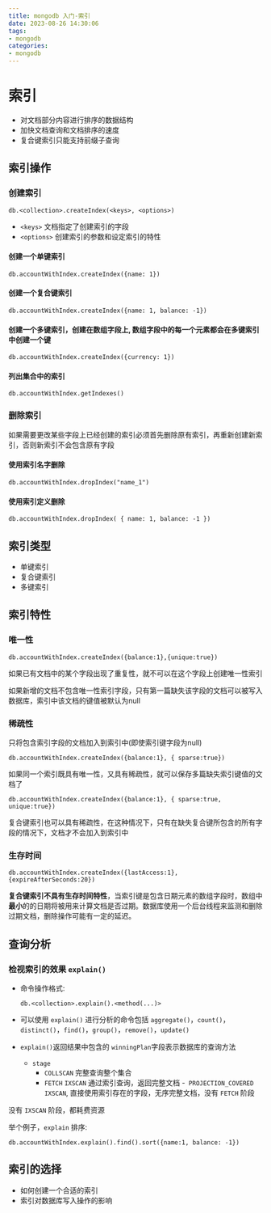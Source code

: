 ```yaml
---
title: mongodb 入门-索引
date: 2023-08-26 14:30:06
tags:
- mongodb
categories:
- mongodb
---
```



# 索引

- 对文档部分内容进行排序的数据结构
- 加快文档查询和文档排序的速度
- 复合键索引只能支持前缀子查询 
 
## 索引操作

### 创建索引

```
db.<collection>.createIndex(<keys>, <options>)
```
- `<keys>` 文档指定了创建索引的字段
- `<options>` 创建索引的参数和设定索引的特性
     
#### 创建一个单键索引

```shell
db.accountWithIndex.createIndex({name: 1})
```
#### 创建一个复合键索引

```shell
db.accountWithIndex.createIndex({name: 1, balance: -1})
```
#### 创建一个多键索引，创建在数组字段上, 数组字段中的每一个元素都会在多键索引中创建一个键

```shell
db.accountWithIndex.createIndex({currency: 1})
```
#### 列出集合中的索引

```shell
db.accountWithIndex.getIndexes()

```
<!--more-->
### 删除索引

如果需要更改某些字段上已经创建的索引必须首先删除原有索引，再重新创建新索引，否则新索引不会包含原有字段

#### 使用索引名字删除
```shell
db.accountWithIndex.dropIndex("name_1")
```
#### 使用索引定义删除
```shell
db.accountWithIndex.dropIndex( { name: 1, balance: -1 })
```


## 索引类型

- 单键索引
- 复合键索引
- 多键索引

## 索引特性

### 唯一性

```shell
db.accountWithIndex.createIndex({balance:1},{unique:true})
```

如果已有文档中的某个字段出现了重复性，就不可以在这个字段上创建唯一性索引

如果新增的文档不包含唯一性索引字段，只有第一篇缺失该字段的文档可以被写入数据库，索引中该文档的键值被默认为null
### 稀疏性

只将包含索引字段的文档加入到索引中(即使索引键字段为null)

```shell
db.accountWithIndex.createIndex({balance:1}, { sparse:true})
```
如果同一个索引既具有唯一性，又具有稀疏性，就可以保存多篇缺失索引键值的文档了 

```shell
db.accountWithIndex.createIndex({balance:1}, { sparse:true, unique:true})

```
复合键索引也可以具有稀疏性，在这种情况下，只有在缺失复合键所包含的所有字段的情况下，文档才不会加入到索引中

### 生存时间

```shell
db.accountWithIndex.createIndex({lastAccess:1},{expireAfterSeconds:20})
```

**复合键索引不具有生存时间特性**，当索引键是包含日期元素的数组字段时，数组中**最小**的的日期将被用来计算文档是否过期。数据库使用一个后台线程来监测和删除过期文档，删除操作可能有一定的延迟。

## 查询分析

### 检视索引的效果 `explain()`

- 命令操作格式:
    ```
    db.<collection>.explain().<method(...)>
    ```
- 可以使用 `explain()` 进行分析的命令包括 `aggregate()`，`count()`，`distinct()`，`find()`，`group()`，`remove()`，`update()`

- `explain()`返回结果中包含的 `winningPlan`字段表示数据库的查询方法
    - `stage`
        - `COLLSCAN` 完整查询整个集合
        - `FETCH` `IXSCAN` 通过索引查询，返回完整文档 
        -` PROJECTION_COVERED`  `IXSCAN`, 直接使用索引存在的字段，无序完整文档，没有 `FETCH` 阶段

没有 `IXSCAN` 阶段，都耗费资源

举个例子，`explain` 排序:

```shell
db.accountWithIndex.explain().find().sort({name:1, balance: -1})
```
## 索引的选择

- 如何创建一个合适的索引
- 索引对数据库写入操作的影响